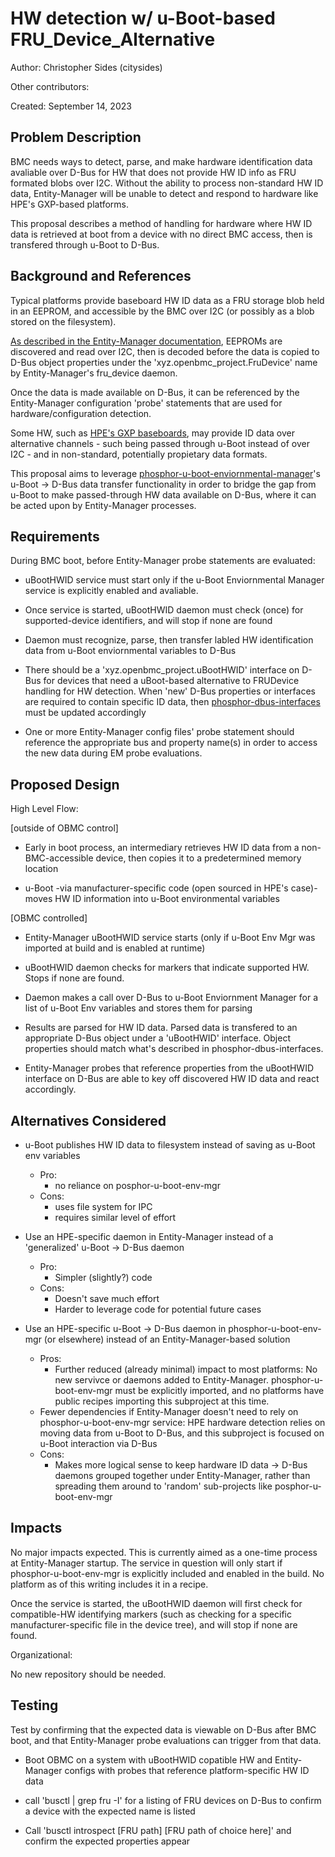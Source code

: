 # HW detection w/ u-Boot-based FRU_Device_Alternative

Author: Christopher Sides (citysides)

Other contributors:

Created: September 14, 2023

## Problem Description

BMC needs ways to detect, parse, and make hardware identification data avaliable
over D-Bus for HW that does not provide HW ID info as FRU formated blobs over
I2C. Without the ability to process non-standard HW ID data, Entity-Manager will
be unable to detect and respond to hardware like HPE's GXP-based platforms.

This proposal describes a method of handling for hardware where HW ID data is
retrieved at boot from a device with no direct BMC access, then is transfered
through u-Boot to D-Bus.

## Background and References

Typical platforms provide baseboard HW ID data as a FRU storage blob held in an
EEPROM, and accessible by the BMC over I2C (or possibly as a blob stored on the
filesystem).

[As described in the Entity-Manager documentation](https://github.com/openbmc/entity-manager/blob/master/docs/my_first_sensors.md),
EEPROMs are discovered and read over I2C, then is decoded before the data is
copied to D-Bus object properties under the 'xyz.openbmc_project.FruDevice' name
by Entity-Manager's fru_device daemon.

Once the data is made available on D-Bus, it can be referenced by the
Entity-Manager configuration 'probe' statements that are used for
hardware/configuration detection.

Some HW, such as
[HPE's GXP baseboards](https://gerrit.openbmc.org/c/openbmc/docs/+/66369), may
provide ID data over alternative channels - such being passed through u-Boot
instead of over I2C - and in non-standard, potentially propietary data formats.

This proposal aims to leverage
[phosphor-u-boot-enviornmental-manager](https://github.com/openbmc/phosphor-u-boot-env-mgr)'s
u-Boot -> D-Bus data transfer functionality in order to bridge the gap from
u-Boot to make passed-through HW data available on D-Bus, where it can be acted
upon by Entity-Manager processes.

## Requirements

During BMC boot, before Entity-Manager probe statements are evaluated:

- uBootHWID service must start only if the u-Boot Enviornmental Manager service
  is explicitly enabled and avaliable.

- Once service is started, uBootHWID daemon must check (once) for
  supported-device identifiers, and will stop if none are found

- Daemon must recognize, parse, then transfer labled HW identification data from
  u-Boot enviornmental variables to D-Bus

- There should be a 'xyz.openbmc_project.uBootHWID' interface on D-Bus for
  devices that need a uBoot-based alternative to FRUDevice handling for HW
  detection. When 'new' D-Bus properties or interfaces are required to contain
  specific ID data, then
  [phosphor-dbus-interfaces](https://github.com/openbmc/phosphor-dbus-interfaces)
  must be updated accordingly

- One or more Entity-Manager config files' probe statement should reference the
  appropriate bus and property name(s) in order to access the new data during EM
  probe evaluations.

## Proposed Design

High Level Flow:

[outside of OBMC control]

- Early in boot process, an intermediary retrieves HW ID data from a
  non-BMC-accessible device, then copies it to a predetermined memory location

- u-Boot -via manufacturer-specific code (open sourced in HPE's case)- moves HW
  ID information into u-Boot environmental variables

[OBMC controlled]

- Entity-Manager uBootHWID service starts (only if u-Boot Env Mgr was imported
  at build and is enabled at runtime)
- uBootHWID daemon checks for markers that indicate supported HW. Stops if none
  are found.

- Daemon makes a call over D-Bus to u-Boot Enviornment Manager for a list of
  u-Boot Env variables and stores them for parsing
- Results are parsed for HW ID data. Parsed data is transfered to an appropriate
  D-Bus object under a 'uBootHWID' interface. Object properties should match
  what's described in phosphor-dbus-interfaces.
- Entity-Manager probes that reference properties from the uBootHWID interface
  on D-Bus are able to key off discovered HW ID data and react accordingly.

## Alternatives Considered

- u-Boot publishes HW ID data to filesystem instead of saving as u-Boot env
  variables

  - Pro:
    - no reliance on posphor-u-boot-env-mgr
  - Cons:
    - uses file system for IPC
    - requires similar level of effort

- Use an HPE-specific daemon in Entity-Manager instead of a 'generalized' u-Boot
  -> D-Bus daemon

  - Pro:
    - Simpler (slightly?) code
  - Cons:
    - Doesn't save much effort
    - Harder to leverage code for potential future cases

- Use an HPE-specific u-Boot -> D-Bus daemon in phosphor-u-boot-env-mgr (or
  elsewhere) instead of an Entity-Manager-based solution
  - Pros:
    - Further reduced (already minimal) impact to most platforms: No new
      servivce or daemons added to Entity-Manager. phosphor-u-boot-env-mgr must
      be explicitly imported, and no platforms have public recipes importing
      this subproject at this time.
  * Fewer dependencies if Entity-Manager doesn't need to rely on
    phosphor-u-boot-env-mgr service: HPE hardware detection relies on moving
    data from u-Boot to D-Bus, and this subproject is focused on u-Boot
    interaction via D-Bus
  - Cons:
    - Makes more logical sense to keep hardware ID data -> D-Bus daemons grouped
      together under Entity-Manager, rather than spreading them around to
      'random' sub-projects like posphor-u-boot-env-mgr

## Impacts

No major impacts expected. This is currently aimed as a one-time process at
Entity-Manager startup. The service in question will only start if
phosphor-u-boot-env-mgr is explicitly included and enabled in the build. No
platform as of this writing includes it in a recipe.

Once the service is started, the uBootHWID daemon will first check for
compatible-HW identifying markers (such as checking for a specific
manufacturer-specific file in the device tree), and will stop if none are found.

Organizational:

No new repository should be needed.

## Testing

Test by confirming that the expected data is viewable on D-Bus after BMC boot,
and that Entity-Manager probe evaluations can trigger from that data.

- Boot OBMC on a system with uBootHWID copatible HW and Entity-Manager configs
  with probes that reference platform-specific HW ID data

- call 'busctl | grep fru -I' for a listing of FRU devices on D-Bus to confirm a
  device with the expected name is listed

- Call 'busctl introspect [FRU path] [FRU path of choice here]' and confirm the
  expected properties appear
